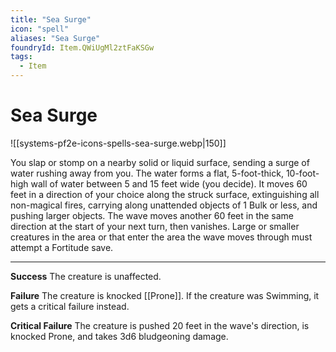 ```yaml
---
title: "Sea Surge"
icon: "spell"
aliases: "Sea Surge"
foundryId: Item.QWiUgMl2ztFaKSGw
tags:
  - Item
---
```


# Sea Surge
![[systems-pf2e-icons-spells-sea-surge.webp|150]]

You slap or stomp on a nearby solid or liquid surface, sending a surge of water rushing away from you. The water forms a flat, 5-foot-thick, 10-foot-high wall of water between 5 and 15 feet wide (you decide). It moves 60 feet in a direction of your choice along the struck surface, extinguishing all non-magical fires, carrying along unattended objects of 1 Bulk or less, and pushing larger objects. The wave moves another 60 feet in the same direction at the start of your next turn, then vanishes. Large or smaller creatures in the area or that enter the area the wave moves through must attempt a Fortitude save.

* * *

**Success** The creature is unaffected.

**Failure** The creature is knocked [[Prone]]. If the creature was Swimming, it gets a critical failure instead.

**Critical Failure** The creature is pushed 20 feet in the wave's direction, is knocked Prone, and takes 3d6 bludgeoning damage.
